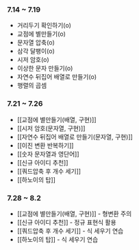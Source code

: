 ### **7.14 ~ 7.19**
- 거리두기 확인하기(o)
- 교점에 별만들기(o)
- 문자열 압축(o)
- 삼각 달팽이(o)
- 시저 암호(o)
- 이상한 문자 만들기(o)
- 자연수 뒤집어 배열로 만들기(o)
- 행렬의 곱셈
### **7.21 ~ 7.26**
- [[교점에 별만들기(배열, 구현)]]
- [[시저 암호(문자열, 구현)]]
- [[자연수 뒤집어 배열로 만들기(문자열, 구현)]]
- [[이진 변환 반복하기]]
- [[숫자 문자열과 영단어]]
- [[신규 아이디 추천]]
- [[쿼드압축 후 개수 세기]]
- [[하노이의 탑]]

### 7.28 ~ 8.2
- [[교점에 별만들기(배열, 구현)]] - 형변환 주의
- [[신규 아이디 추천]] - 정규 표현식 활용
- [[쿼드압축 후 개수 세기]] - 식 세우기 연습
- [[하노이의 탑]] - 식 세우기 연습